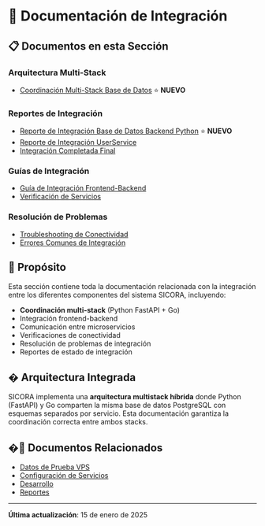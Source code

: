 # 🔗 Documentación de Integración

## 📋 Documentos en esta Sección

### Arquitectura Multi-Stack

- [Coordinación Multi-Stack Base de Datos](./COORDINACION_MULTISTACK_BASE_DATOS.md) ⭐ **NUEVO**

### Reportes de Integración

- [Reporte de Integración Base de Datos Backend Python](./REPORTE_INTEGRACION_BD_BACKEND_PYTHON.md) ⭐ **NUEVO**
- [Reporte de Integración UserService](./REPORTE_INTEGRACION_USERSERVICE.md)
- [Integración Completada Final](./INTEGRACION_COMPLETADA_FINAL.md)

### Guías de Integración

- [Guía de Integración Frontend-Backend](./GUIA_INTEGRACION_FRONTEND_BACKEND.md)
- [Verificación de Servicios](./VERIFICACION_SERVICIOS.md)

### Resolución de Problemas

- [Troubleshooting de Conectividad](./TROUBLESHOOTING_CONECTIVIDAD.md)
- [Errores Comunes de Integración](./ERRORES_COMUNES_INTEGRACION.md)

## 🎯 Propósito

Esta sección contiene toda la documentación relacionada con la integración entre los diferentes componentes del sistema SICORA, incluyendo:

- **Coordinación multi-stack** (Python FastAPI + Go)
- Integración frontend-backend
- Comunicación entre microservicios
- Verificaciones de conectividad
- Resolución de problemas de integración
- Reportes de estado de integración

## � Arquitectura Integrada

SICORA implementa una **arquitectura multistack híbrida** donde Python (FastAPI) y Go comparten la misma base de datos PostgreSQL con esquemas separados por servicio. Esta documentación garantiza la coordinación correcta entre ambos stacks.

## �📖 Documentos Relacionados

- [Datos de Prueba VPS](../data-vps/)
- [Configuración de Servicios](../configuracion/)
- [Desarrollo](../desarrollo/)
- [Reportes](../reportes/)

---

**Última actualización**: 15 de enero de 2025
